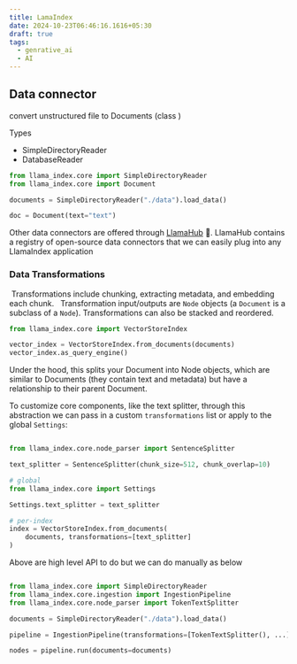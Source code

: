 ```yaml
---
title: LamaIndex
date: 2024-10-23T06:46:16.1616+05:30
draft: true
tags:
  - genrative_ai
  - AI
---
```


## Data connector

convert unstructured file to Documents (class )

Types
- SimpleDirectoryReader
- DatabaseReader

```python
from llama_index.core import SimpleDirectoryReader
from llama_index.core import Document 

documents = SimpleDirectoryReader("./data").load_data()

doc = Document(text="text")

```
Other data connectors are offered through [LlamaHub](https://llamahub.ai/) 🦙. LlamaHub contains a registry of open-source data connectors that we can easily plug into any LlamaIndex application

### Data Transformations

 Transformations include chunking, extracting metadata, and embedding each chunk.
 
Transformation input/outputs are `Node` objects (a `Document` is a subclass of a `Node`). Transformations can also be stacked and reordered.

```python
from llama_index.core import VectorStoreIndex

vector_index = VectorStoreIndex.from_documents(documents)
vector_index.as_query_engine()

```

Under the hood, this splits your Document into Node objects, which are similar to Documents (they contain text and metadata) but have a relationship to their parent Document.

To customize core components, like the text splitter, through this abstraction we can pass in a custom `transformations` list or apply to the global `Settings`:

```python

from llama_index.core.node_parser import SentenceSplitter

text_splitter = SentenceSplitter(chunk_size=512, chunk_overlap=10)

# global
from llama_index.core import Settings

Settings.text_splitter = text_splitter

# per-index
index = VectorStoreIndex.from_documents(
    documents, transformations=[text_splitter]
)
```

Above are high level API to do but we can do manually as below

```python

from llama_index.core import SimpleDirectoryReader
from llama_index.core.ingestion import IngestionPipeline
from llama_index.core.node_parser import TokenTextSplitter

documents = SimpleDirectoryReader("./data").load_data()

pipeline = IngestionPipeline(transformations=[TokenTextSplitter(), ...])

nodes = pipeline.run(documents=documents)

```